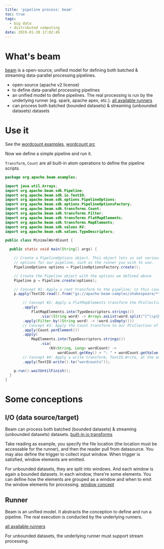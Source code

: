 ```yaml
---
title: 'pipeline process: beam'
toc: true
tags:
  - big data
  - distributed computing
date: 2019-01-30 17:02:49
---
```


# What's beam

[beam](https://beam.apache.org/get-started/beam-overview/) is a open-source, unified model for defining both batched & streaming data-parallel processing pipelines.

* open-source (apache v2 license)
* to define data-parallel processing pipelines
* an unified model to define pipelines. The real processing is run by the underlying runner (eg. spark, apache apex, etc.). [all available runners](https://beam.apache.org/get-started/beam-overview/)
* can process both batched  (bounded datasets) & streaming (unbounded datasets) datasets

# Use it

See the [wordcount examples](https://beam.apache.org/get-started/beam-overview/), [wordcount src](https://github.com/apache/beam/blob/master/examples/java/src/main/java/org/apache/beam/examples/MinimalWordCount.java)

Now we define a simple pipeline and run it.

`Transform`, `Count` are all built-in atom operations to define the pipeline scripts.

```java
package org.apache.beam.examples;

import java.util.Arrays;
import org.apache.beam.sdk.Pipeline;
import org.apache.beam.sdk.io.TextIO;
import org.apache.beam.sdk.options.PipelineOptions;
import org.apache.beam.sdk.options.PipelineOptionsFactory;
import org.apache.beam.sdk.transforms.Count;
import org.apache.beam.sdk.transforms.Filter;
import org.apache.beam.sdk.transforms.FlatMapElements;
import org.apache.beam.sdk.transforms.MapElements;
import org.apache.beam.sdk.values.KV;
import org.apache.beam.sdk.values.TypeDescriptors;

public class MinimalWordCount {

  public static void main(String[] args) {

    // Create a PipelineOptions object. This object lets us set various execution
    // options for our pipeline, such as the runner you wish to use.
    PipelineOptions options = PipelineOptionsFactory.create();

    // Create the Pipeline object with the options we defined above
    Pipeline p = Pipeline.create(options);

    // Concept #1: Apply a root transform to the pipeline; in this case, TextIO.Read to read a set
    p.apply(TextIO.read().from("gs://apache-beam-samples/shakespeare/*"))

        // Concept #2: Apply a FlatMapElements transform the PCollection of text lines.
        .apply(
            FlatMapElements.into(TypeDescriptors.strings())
                .via((String word) -> Arrays.asList(word.split("[^\\p{L}]+"))))
        .apply(Filter.by((String word) -> !word.isEmpty()))
        // Concept #3: Apply the Count transform to our PCollection of individual words. 
        .apply(Count.perElement())
        .apply(
            MapElements.into(TypeDescriptors.strings())
                .via(
                    (KV<String, Long> wordCount) ->
                        wordCount.getKey() + ": " + wordCount.getValue()))
        // Concept #4: Apply a write transform, TextIO.Write, at the end of the pipeline.
        .apply(TextIO.write().to("wordcounts"));

    p.run().waitUntilFinish();
  }
}
```

# Some conceptions

## I/O (data source/target)

Beam can process both batched  (bounded datasets) & streaming (unbounded datasets) datasets. [built-in io transforms](https://beam.apache.org/documentation/io/built-in/)

Take reading as example, you specify the file location (the location must be accessable for the runner), and then the reader pull from datasource. You may also define the trigger to collect input window. When trigger is satisfied, window elements are emitted.

For unbounded datasets, they are split into windows. And each window is again a bounded datasets. In each window, there're some elements. You can define how the elements are grouped as a window and when to emit the window elements for processing. [window concept](https://beam.apache.org/documentation/programming-guide/#windowing)

## Runner

Beam is an unified model. It abstracts the conception to define and run a pipeline. The real execution is conducted by the underlying runners.

[all available runners](https://beam.apache.org/get-started/beam-overview/)

For unbounded datasets, the underlying runner must support stream processing.